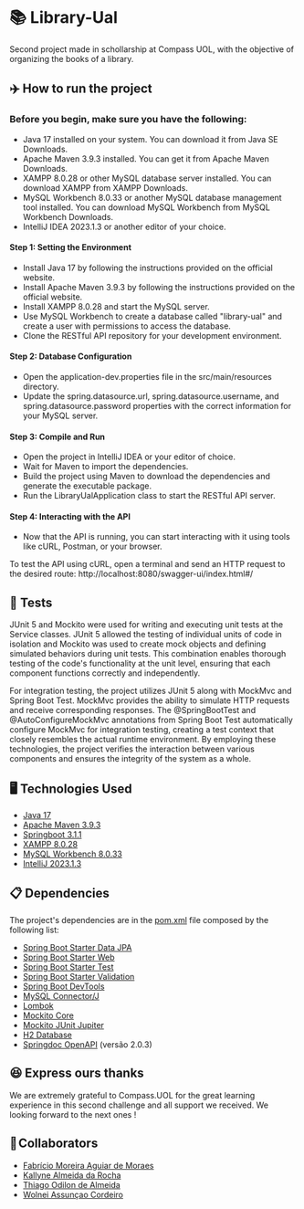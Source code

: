 # 📚 Library-Ual
Second project made in schollarship at Compass UOL, with the objective of organizing the books of a library.

## ✈️ How to run the project

### Before you begin, make sure you have the following:

- Java 17 installed on your system. You can download it from Java SE Downloads.
- Apache Maven 3.9.3 installed. You can get it from Apache Maven Downloads.
- XAMPP 8.0.28 or other MySQL database server installed. You can download XAMPP from XAMPP Downloads.
- MySQL Workbench 8.0.33 or another MySQL database management tool installed. You can download MySQL Workbench from MySQL Workbench Downloads.
- IntelliJ IDEA 2023.1.3 or another editor of your choice.

#### Step 1: Setting the Environment
- Install Java 17 by following the instructions provided on the official website.
- Install Apache Maven 3.9.3 by following the instructions provided on the official website.
- Install XAMPP 8.0.28 and start the MySQL server.
- Use MySQL Workbench to create a database called "library-ual" and create a user with permissions to access the database.
- Clone the RESTful API repository for your development environment.

#### Step 2: Database Configuration
- Open the application-dev.properties file in the src/main/resources directory.
- Update the spring.datasource.url, spring.datasource.username, and spring.datasource.password properties with the correct information for your MySQL server.

#### Step 3: Compile and Run
- Open the project in IntelliJ IDEA or your editor of choice.
- Wait for Maven to import the dependencies.
- Build the project using Maven to download the dependencies and generate the executable package.
- Run the LibraryUalApplication class to start the RESTful API server.

#### Step 4: Interacting with the API
- Now that the API is running, you can start interacting with it using tools like cURL, Postman, or your browser.

To test the API using cURL, open a terminal and send an HTTP request to the desired route: http://localhost:8080/swagger-ui/index.html#/

## 🧪 Tests

JUnit 5 and Mockito were used for writing and executing unit tests at the Service classes. JUnit 5 allowed the testing of individual units of code in isolation and Mockito was used to create mock objects and defining simulated behaviors during unit tests. This combination enables thorough testing of the code's functionality at the unit level, ensuring that each component functions correctly and independently.

For integration testing, the project utilizes JUnit 5 along with MockMvc and Spring Boot Test. MockMvc provides the ability to simulate HTTP requests and receive corresponding responses. The @SpringBootTest and @AutoConfigureMockMvc annotations from Spring Boot Test automatically configure MockMvc for integration testing, creating a test context that closely resembles the actual runtime environment. By employing these technologies, the project verifies the interaction between various components and ensures the integrity of the system as a whole.

## 🖥️ Technologies Used

- [Java 17](https://www.oracle.com/br/java/)
- [Apache Maven 3.9.3](https://maven.apache.org/what-is-maven.html)
- [Springboot 3.1.1](https://spring.io/)
- [XAMPP 8.0.28](https://www.apachefriends.org/pt_br/download.html)
- [MySQL Workbench 8.0.33](https://www.mysql.com/products/workbench/)
- [IntelliJ 2023.1.3](https://www.jetbrains.com/pt-br/idea/)

## 📋 Dependencies

The project's dependencies are in the [pom.xml](https://github.com/teagoodilon/library-ual/blob/main/pom.xml) file composed by the following list:

- [Spring Boot Starter Data JPA](https://mvnrepository.com/artifact/org.springframework.boot/spring-boot-starter-data-jpa)
- [Spring Boot Starter Web](https://mvnrepository.com/artifact/org.springframework.boot/spring-boot-starter-web)
- [Spring Boot Starter Test](https://mvnrepository.com/artifact/org.springframework.boot/spring-boot-starter-test)
- [Spring Boot Starter Validation](https://mvnrepository.com/artifact/org.springframework.boot/spring-boot-starter-validation)
- [Spring Boot DevTools](https://mvnrepository.com/artifact/org.springframework.boot/spring-boot-devtools)
- [MySQL Connector/J](https://mvnrepository.com/artifact/mysql/mysql-connector-java)
- [Lombok](https://mvnrepository.com/artifact/org.projectlombok/lombok)
- [Mockito Core](https://mvnrepository.com/artifact/org.mockito/mockito-core)
- [Mockito JUnit Jupiter](https://mvnrepository.com/artifact/org.mockito/mockito-junit-jupiter)
- [H2 Database](https://mvnrepository.com/artifact/com.h2database/h2)
- [Springdoc OpenAPI](https://mvnrepository.com/artifact/org.springdoc/springdoc-openapi-starter-webmvc-ui) (versão 2.0.3)

## 😆 Express ours thanks
We are extremely grateful to Compass.UOL for the great learning experience in this second challenge and all support we received. We looking forward to the next ones ! 

## 💼 Collaborators

- [Fabrício Moreira Aguiar de Moraes](https://github.com/Moraes-Fabricio)
- [Kallyne Almeida da Rocha](https://github.com/KallyneRocha)
- [Thiago Odilon de Almeida](https://github.com/teagoodilon) 
- [Wolnei Assunçao Cordeiro](https://github.com/WolneiACordeiro)
